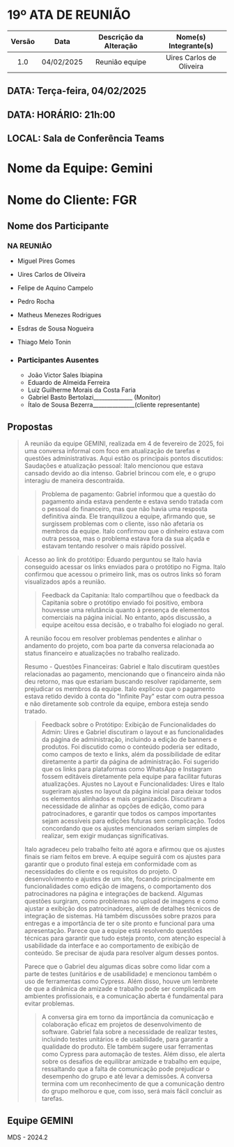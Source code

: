 # 19º ATA DE REUNIÃO

| Versão | Data | Descrição da Alteração | Nome(s) Integrante(s) |
| :----: | :--: | :--------------------: | :-------------------: |
| 1.0 | 04/02/2025 | Reunião equipe | Uires Carlos de Oliveira |

## DATA:    Terça-feira, 04/02/2025
## DATA:    HORÁRIO:    21h:00  
## LOCAL:   Sala de Conferência Teams

# Nome da Equipe: Gemini
# Nome do Cliente: FGR

##  Nome dos Participante

### NA REUNIÃO

* Miguel Pires Gomes
* Uires Carlos de Oliveira
* Felipe de Aquino Campelo
* Pedro Rocha
* Matheus Menezes Rodrigues
* Esdras de Sousa Nogueira
* Thiago Melo Tonin



* ### Participantes Ausentes

    * João Victor Sales Ibiapina 
    * Eduardo de Almeida Ferreira
    * Luiz Guilherme Morais da Costa Faria
    * Gabriel Basto Bertolazi______________ (Monitor)
    * Ítalo de Sousa Bezerra_______________(cliente representante)
    
  
       
## Propostas

> A reunião da equipe GEMINI, realizada em 4 de fevereiro de 2025, foi uma conversa informal com foco em atualização de tarefas e questões administrativas. Aqui estão os principais pontos discutidos: Saudações e atualização pessoal: Italo mencionou que estava cansado devido ao dia intenso. Gabriel brincou com ele, e o grupo interagiu de maneira descontraída.
>
>> Problema de pagamento: Gabriel informou que a questão do pagamento ainda estava pendente e estava sendo tratada com o pessoal do financeiro, mas que não havia uma resposta definitiva ainda. Ele tranquilizou a equipe, afirmando que, se surgissem problemas com o cliente, isso não afetaria os membros da equipe. Italo confirmou que o dinheiro estava com outra pessoa, mas o problema estava fora da sua alçada e estavam tentando resolver o mais rápido possível.
 
> Acesso ao link do protótipo: Eduardo perguntou se Italo havia conseguido acessar os links enviados para o protótipo no Figma. Italo confirmou que acessou o primeiro link, mas os outros links só foram visualizados após a reunião.
>
>> Feedback da Capitania: Italo compartilhou que o feedback da Capitania sobre o protótipo enviado foi positivo, embora houvesse uma relutância quanto à presença de elementos comerciais na página inicial. No entanto, após discussão, a equipe aceitou essa decisão, e o trabalho foi elogiado no geral.
>>
> A reunião focou em resolver problemas pendentes e alinhar o andamento do projeto, com boa parte da conversa relacionada ao status financeiro e atualizações no trabalho realizado.
>>
> Resumo - Questões Financeiras: Gabriel e Italo discutiram questões relacionadas ao pagamento, mencionando que o financeiro ainda não deu retorno, mas que estariam buscando resolver rapidamente, sem prejudicar os membros da equipe. Italo explicou que o pagamento estava retido devido à conta do "Infinite Pay" estar com outra pessoa e não diretamente sob controle da equipe, embora esteja sendo tratado.
>
>> Feedback sobre o Protótipo: Exibição de Funcionalidades do Admin: Uires e Gabriel discutiram o layout e as funcionalidades da página de administração, incluindo a edição de banners e produtos.  Foi discutido como o conteúdo poderia ser editado, como campos de texto e links, além da possibilidade de editar diretamente a partir da página de administração. Foi sugerido que os links para plataformas como WhatsApp e Instagram fossem editáveis diretamente pela equipe para facilitar futuras atualizações. Ajustes no Layout e Funcionalidades: Uires e Italo sugeriram ajustes no layout da página inicial para deixar todos os elementos alinhados e mais organizados. Discutiram a necessidade de alinhar as opções de edição, como para patrocinadores, e garantir que todos os campos importantes sejam acessíveis para edições futuras sem complicação. Todos concordando que os ajustes mencionados seriam simples de realizar, sem exigir mudanças significativas.
>>
> Italo agradeceu pelo trabalho feito até agora e afirmou que os ajustes finais se riam feitos em breve. A equipe seguirá com os ajustes para garantir que o produto final esteja em conformidade com as necessidades do cliente e os requisitos do projeto.
> O desenvolvimento e ajustes de um site, focando principalmente em funcionalidades como edição de imagens, o comportamento dos patrocinadores na página e integrações de backend. Algumas questões surgiram, como problemas no upload de imagens e como ajustar a exibição dos patrocinadores, além de detalhes técnicos de integração de sistemas. Há também discussões sobre prazos para entregas e a importância de ter o site pronto e funcional para uma apresentação.  Parece que a equipe está resolvendo questões técnicas para garantir que tudo esteja pronto, com atenção especial à usabilidade da interface e ao comportamento de exibição de conteúdo. Se precisar de ajuda para resolver algum desses pontos.
>>
> Parece que o Gabriel deu algumas dicas sobre como lidar com a parte de testes (unitários e de usabilidade) e mencionou também o uso de ferramentas como Cypress. Além disso, houve um lembrete de que a dinâmica de amizade e trabalho pode ser complicada em ambientes profissionais, e a comunicação aberta é fundamental para evitar problemas.
>
>> A conversa gira em torno da importância da comunicação e colaboração eficaz em projetos de desenvolvimento de software. Gabriel fala sobre a necessidade de realizar testes, incluindo testes unitários e de usabilidade, para garantir a qualidade do produto. Ele também sugere usar ferramentas como Cypress para automação de testes. Além disso, ele alerta sobre os desafios de equilibrar amizade e trabalho em equipe, ressaltando que a falta de comunicação pode prejudicar o desempenho do grupo e até levar a demissões. A conversa termina com um reconhecimento de que a comunicação dentro do grupo melhorou e que, com isso, será mais fácil concluir as tarefas.

## Equipe GEMINI
MDS - 2024.2